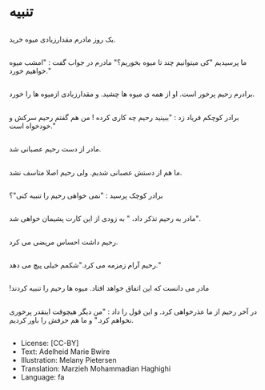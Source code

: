 # تنبیه

##
یک روز مادرم مقدارزیادی میوه خرید.

##
ما پرسیدیم "کی میتوانیم چند تا میوه بخوریم؟" مادرم در جواب گفت : "امشب میوه خواهیم خورد."

##
برادرم رحیم پرخور است. او از همه ی میوه ها چشید. و مقدارزیادی ازمیوه ها را خورد.

##
برادر کوچکم فریاد زد : "ببینید رحیم چه کاری کرده ! من هم گفتم رحیم سرکش و خودخواه است."

##
مادر از دست رحیم عصبانی شد.

##
ما هم از دستش عصبانی شدیم. ولی رحیم اصلا متاسف نشد.

##
برادر کوچک پرسید : "نمی خواهی رحیم را تنبیه کنی"؟

##
مادر به رحیم تذکر داد،
" به زودی از این کارت پشیمان خواهی شد".

##
رحیم داشت احساس مریضی می کرد.

##
رحیم آرام زمزمه می کرد."شکمم خیلی پیچ می دهد."

##
!مادر می دانست که این اتفاق خواهد افتاد. میوه ها رحیم را تنبیه کردند


##
در آخر رحیم از ما عذرخواهی کرد. و این قول را داد : "من دیگر هیچوقت اینقدر پرخوری نخواهم کرد." و ما هم حرفش را باور کردیم.

##
* License: [CC-BY]
* Text: Adelheid Marie Bwire
* Illustration: Melany Pietersen
* Translation: Marzieh Mohammadian Haghighi
* Language: fa
